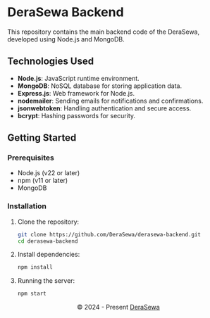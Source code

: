 # DeraSewa Backend

This repository contains the main backend code of the DeraSewa, developed using Node.js and MongoDB.

## Technologies Used
- **Node.js**: JavaScript runtime environment.
- **MongoDB**: NoSQL database for storing application data.
- **Express.js**: Web framework for Node.js.
- **nodemailer**: Sending emails for notifications and confirmations.
- **jsonwebtoken**: Handling authentication and secure access.
- **bcrypt**: Hashing passwords for security.

## Getting Started

### Prerequisites
- Node.js (v22 or later)
- npm (v11 or later)
- MongoDB

### Installation
1. Clone the repository:
   ```sh
   git clone https://github.com/DeraSewa/derasewa-backend.git
   cd derasewa-backend
2. Install dependencies:
    ```sh
    npm install
    ```
3. Running the server:
    ```sh
    npm start
    ```

<p align="center">
  &copy; 2024 - Present <a href="https://derasewa.com" target="_blank">DeraSewa</a>
</p>
